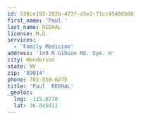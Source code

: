 ```yaml
---
id: 538ce193-202b-473f-a5e2-71cc45486b08
first_name: 'Paul '
last_name: REEHAL
license: M.D.
services:
  - 'Family Medicine'
address: '149 N Gibson RD. Sye. H'
city: Henderson
state: NV
zip: '89014'
phone: 702-558-6275
title: 'Paul  REEHAL'
_geoloc:
  lng: -115.0778
  lat: 36.045811
---
```

